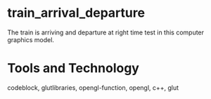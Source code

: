 # train_arrival_departure
The train is arriving and departure at right time test in this computer graphics model. 

<h1>Tools and Technology</h1>
codeblock, glutlibraries, opengl-function, opengl, c++, glut
